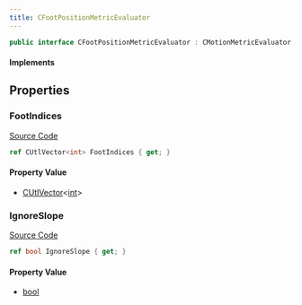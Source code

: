 ```yaml
---
title: CFootPositionMetricEvaluator
---
```


```csharp
public interface CFootPositionMetricEvaluator : CMotionMetricEvaluator, ISchemaClass<CMotionMetricEvaluator>, ISchemaClass<CFootPositionMetricEvaluator>, ISchemaField, ISchemaClass, INativeHandle
```

#### Implements

## Properties

### FootIndices

[Source Code](https://github.com/swiftly-solution/swiftlys2/blob/beta/managed/src/SwiftlyS2.Generated/Schemas/Interfaces/CFootPositionMetricEvaluator.cs#L16)

```csharp
ref CUtlVector<int> FootIndices { get; }
```

#### Property Value

- [CUtlVector](/docs/api/-1)<[int](https://learn.microsoft.com/dotnet/api/system.int32)>

### IgnoreSlope

[Source Code](https://github.com/swiftly-solution/swiftlys2/blob/beta/managed/src/SwiftlyS2.Generated/Schemas/Interfaces/CFootPositionMetricEvaluator.cs#L18)

```csharp
ref bool IgnoreSlope { get; }
```

#### Property Value

- [bool](https://learn.microsoft.com/dotnet/api/system.boolean)


